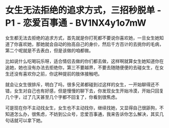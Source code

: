 # 女生无法拒绝的追求方式，三招秒脱单 - P1 - 恋爱百事通 - BV1NX4y1o7mW

女生都无法去拒绝的追求方式，首先就是你打死都不要说你喜欢她，一旦女生她知道了你喜欢她，那她就会自动的抬高自己的身价，然后千方百计的去挑你的毛病，第二个呢就是不去表白，但是该做的咱都做。

比如说什么吃喝玩乐呀，适合情侣去做的你们都去做，这样啊就算女生她知道你在追她，她也没有办法去拒绝你，第三不要越界，不要去随随便便的去碰女生，在女生还没有喜欢你之前，你这种提前的肢体接触吧。

就会让女生很排斥，明白了吗，很多兄弟都碰到过这样的女生，一开始聊得还不错，女生对自己也有好感，但是慢慢的聊下去，你发现女生开始冷漠，开始只回复几个字，过了几天甚至几个字都不回复了，你看到很焦虑。

可是现在你不主动找女生，女生也不主动找你，继续找她，又显得自己很舔狗，不知道怎么办，很焦虑，不妨到公众号，恋爱百事通，我来告诉你怎么解决，其实几句话就可以拿下她。

